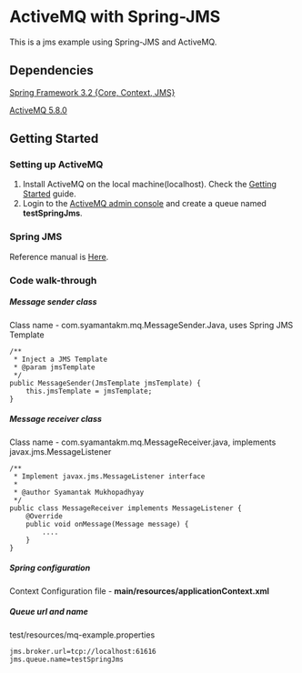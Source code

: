 ActiveMQ with Spring-JMS
=============================

This is a jms example using Spring-JMS and ActiveMQ.


Dependencies
------------

[Spring Framework 3.2 {Core, Context, JMS} ](http://www.springsource.org/)

[ActiveMQ 5.8.0](http://activemq.apache.org/activemq-580-release.html)


Getting Started
---------------

### Setting up ActiveMQ
1. Install ActiveMQ on the local machine(localhost). Check the [Getting Started](http://activemq.apache.org/getting-started.html) guide.
2. Login to the [ActiveMQ admin console](http://localhost:8161/admin) and create a queue named **testSpringJms**.

### Spring JMS
Reference manual is [Here](http://static.springsource.org/spring/docs/3.0.x/spring-framework-reference/html/jms.html).

### Code walk-through

##### Message sender class
Class name - com.syamantakm.mq.MessageSender.Java, uses Spring JMS Template

    /**
     * Inject a JMS Template
     * @param jmsTemplate
     */
    public MessageSender(JmsTemplate jmsTemplate) {
        this.jmsTemplate = jmsTemplate;
    }


##### Message receiver class
Class name - com.syamantakm.mq.MessageReceiver.java,   implements javax.jms.MessageListener

    /**
     * Implement javax.jms.MessageListener interface
     *
     * @author Syamantak Mukhopadhyay
     */
    public class MessageReceiver implements MessageListener {
        @Override
        public void onMessage(Message message) {
            ....
        }
    }

##### Spring configuration
Context Configuration file  - **main/resources/applicationContext.xml**

##### Queue url and name
test/resources/mq-example.properties

    jms.broker.url=tcp://localhost:61616
    jms.queue.name=testSpringJms

